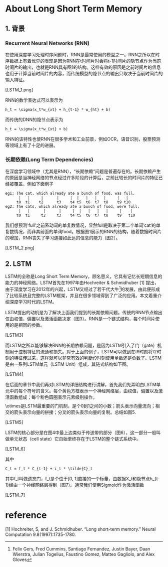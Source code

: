 # About Long Short Term Memory

## 1. 背景

### Recurrent Neural Networks \(RNN\)

在使用深度学习处理时序问题时，RNN是最常使用的模型之一。RNN之所以在时序数据上有着优异的表现是因为RNN在t时间片时会将t-1时间片的隐节点作为当前时间片的输出，也就是RNN具有图1的结构。这样有效的原因是之前时间片的信息也用于计算当前时间片的内容，而传统模型的隐节点的输出只取决于当前时间片的输入特征。

\[LSTM\_1.png\]

RNN的数学表达式可以表示为

```
h_t = \sigma(x_t*w_{xt} + h_{t-1} * w_{ht} + b)
```

而传统的DNN的隐节点表示为

```
h_t = \sigma(x_t*w_{xt} + b)
```

RNN的该特性也使RNN在很多学术和工业前景，例如OCR，语音识别，股票预测等领域上有了十足的进展。

### 长期依赖\(Long Term Dependencies\)

在深度学习领域中（尤其是RNN），“长期依赖“问题是普遍存在的。长期依赖产生的原因是当神经网络的节点经过许多阶段的计算后，之前比较长的时间片的特征已经被覆盖，例如下面例子

```
eg1: The cat, which already ate a bunch of food, was full.
      |   |     |      |     |  |   |   |   |     |   |
     t0  t1    t2      t3    t4 t5  t6  t7  t8    t9 t10
eg2: The cats, which already ate a bunch of food, were full.
      |   |      |      |     |  |   |   |   |     |    |
     t0  t1     t2     t3    t4 t5  t6  t7  t8    t9   t10
```

我们想预测'full'之前系动词的单复数情况，显然full是取决于第二个单词’cat‘的单复数情况，而非其前面的单词food。根据图1展示的RNN的结构，随着数据时间片的增加，RNN丧失了学习连接如此远的信息的能力（图2）。

\[LSTM\_2.png\]

## 2. LSTM

LSTM的全称是Long Short Term Memory，顾名思义，它具有记忆长短期信息的能力的神经网络。LSTM首先在1997年由Hochreiter & Schmidhuber \[1\] 提出，由于深度学习在2012年的兴起，LSTM又经过了若干代大牛[^1]的发展，由此便形成了比较系统且完整的LSTM框架，并且在很多领域得到了广泛的应用。本文着重介绍深度学习时代的LSTM。

LSTM提出的动机是为了解决上面我们提到的长期依赖问题。传统的RNN节点输出仅由权值，偏置以及激活函数决定（图3）。RNN是一个链式结构，每个时间片使用的是相同的参数。

\[LSTM3\]

而LSTM之所以能够解决RNN的长期依赖问题，是因为LSTM引入了门（gate）机制用于控制特征的流通和损失。对于上面的例子，LSTM可以做到在t9时刻将t2时刻的特征传过来，这样就可以非常有效的判断t9时刻使用单数还是负数了。LSTM是由一系列LSTM单元（LSTM Unit）组成，其链式结构如下图。

\[LSTM4\]

在后面的章节中我们再对LSTM的详细结构进行讲解，首先我们先弄明白LSTM单元中的每个符号的含义。每个黄色方框表示一个神经网络层，由权值，偏置以及激活函数组成；每个粉色圆圈表示元素级别操作，$$$$\otimes是LSTM最重要的门机制，是个0到1之间的小数；箭头表示向量流向；相交的箭头表示向量的拼接；分叉的箭头表示向量的复制。总结如图5.

\[LSTM5\]

LSTM的核心部分是在图4中最上边类似于传送带的部分（图6），这一部分一般叫做单元状态（cell state）它自始至终存在于LSTM的整个链式系统中。

\[LSTM\_6\]

其中

```
C_t = f_t * C_{t-1} + i_t * \tilde{C}_t
```

其中f\_t叫做遗忘门，f\_t是个位于\[0, 1\]直接的一个标量，由数据X\_t和隐节点h\_{t-1}经由一个神经网络层得到（图7）。通常我们使用Sigmoid作为激活函数

\[LSTM\_7\]



# reference

\[1\] Hochreiter, S, and J. Schmidhuber. “Long short-term memory.” Neural Computation 9.8\(1997\):1735-1780.

[^1]: Felix Gers, Fred Cummins, Santiago Fernandez, Justin Bayer, Daan Wierstra, Julian Togelius, Faustino Gomez, Matteo Gagliolo, and Alex Gloves

